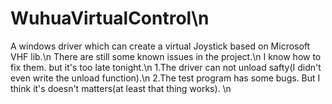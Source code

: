# WuhuaVirtualControl\n
A windows driver which can create a virtual Joystick based on Microsoft VHF lib.\n
There are still some known issues in the project.\n
I know how to fix them. but it's too late tonight.\n
  1.The driver can not unload safty(I didn't even write the unload function).\n
  2.The test program has some bugs. But I think it's doesn't matters(at least that thing works). \n
